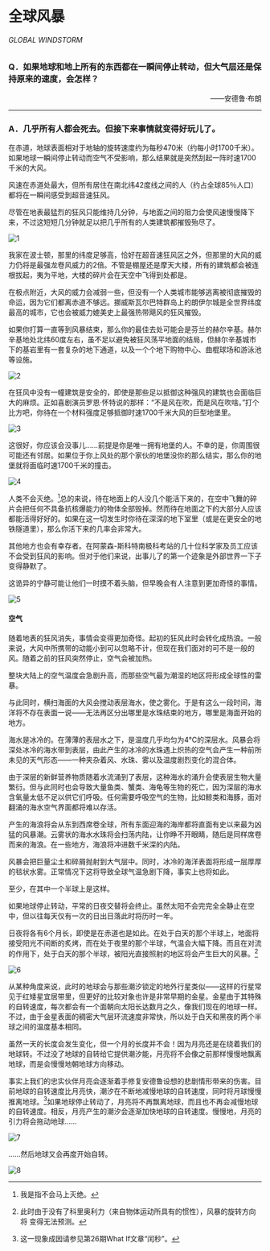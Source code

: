 # 全球风暴
###### GLOBAL WINDSTORM
### Q．如果地球和地上所有的东西都在一瞬间停止转动，但大气层还是保持原来的速度，会怎样？
<p align="right">——安德鲁·布朗</p>

***
### A．几乎所有人都会死去。但接下来事情就变得好玩儿了。
在赤道，地球表面相对于地轴的旋转速度约为每秒470米（约每小时1700千米）。如果地球一瞬间停止转动而空气不受影响，那么结果就是突然刮起一阵时速1700千米的大风。  

风速在赤道处最大，但所有居住在南北纬42度线之间的人（约占全球85％人口）都将在一瞬间感受到超音速狂风。  

尽管在地表最猛烈的狂风只能维持几分钟，与地面之间的阻力会使风速慢慢降下来，不过这短短几分钟就足以把几乎所有的人类建筑都摧毁殆尽了。

![1](./imgs/GW-1.png)

我家在波士顿，那里的纬度足够高，恰好在超音速狂风区之外，但那里的大风的威力仍将是最强龙卷风威力的2倍。不管是棚屋还是摩天大楼，所有的建筑都会被连根拔起，夷为平地，大楼的碎片会在天空中飞得到处都是。

在极点附近，大风的威力会减弱一些，但没有一个人类城市能够逃离被彻底摧毁的命运，因为它们都离赤道不够远。挪威斯瓦尔巴特群岛上的朗伊尔城是全世界纬度最高的城市，它也会被威力媲美史上最强热带飓风的狂风摧毁。

如果你打算一直等到风暴结束，那么你的最佳去处可能会是芬兰的赫尔辛基。赫尔辛基地处北纬60度左右，虽不足以避免被狂风荡平地面的结局，但赫尔辛基城市下的基岩里有一套复杂的地下通道，以及一个个地下购物中心、曲棍球场和游泳池等设施。

![2](./imgs/GW-2.png)

在狂风中没有一幢建筑是安全的，即使是那些足以抵御这种强风的建筑也会面临巨大的麻烦。正如喜剧演员罗恩·怀特说的那样：“不是风在吹，而是风在吹啥。”打个比方吧，你待在一个材料强度足够抵御时速1700千米大风的巨型地堡里。

![3](./imgs/GW-3.png)

这很好，你应该会没事儿……前提是你是唯一拥有地堡的人。不幸的是，你周围很可能还有邻居。如果位于你上风处的那个家伙的地堡没你的那么结实，那么你的地堡就将面临时速1700千米的撞击。

![4](./imgs/GW-4.png)

人类不会灭绝。[^1]总的来说，待在地面上的人没几个能活下来的，在空中飞舞的碎片会把任何不具备抗核爆能力的物体全部毁掉。然而待在地面之下的大部分人应该都能活得好好的。如果在这一切发生时你待在深深的地下室里（或是在更安全的地铁隧道里），那么你活下来的几率会非常大。

其他地方也会有幸存者。在阿蒙森-斯科特南极科考站的几十位科学家及员工应该不会受到狂风的影响。但对于他们来说，出事儿了的第一个迹象是外部世界一下子变得静默了。

这诡异的宁静可能让他们一时摸不着头脑，但早晚会有人注意到更加奇怪的事情。

![5](./imgs/GW-5.png)

#### 空气
随着地表的狂风消失，事情会变得更加奇怪。起初的狂风此时会转化成热浪。一般来说，大风中所携带的动能小到可以忽略不计，但现在我们面对的可不是一般的风。随着之前的狂风突然停止，空气会被加热。

整块大陆上的空气温度会急剧升高，而那些空气最为潮湿的地区将形成全球性的雷暴。

与此同时，横扫海面的大风会搅动表层海水，使之雾化。于是有这么一段时间，海洋将不存在表面一说——无法再区分出哪里是水珠结束的地方，哪里是海面开始的地方。

海水是冰冷的。在薄薄的表层水之下，是温度几乎均匀为4℃的深层水。风暴会将深处冰冷的海水带到表层，由此产生的冰冷的水珠遇上炽热的空气会产生一种前所未见的天气形态——一种夹杂着风、水珠、雾以及温度剧烈变化的混合体。

由于深层的新鲜营养物质随着水流涌到了表层，这种海水的涌升会使表层生物大量繁衍。但与此同时也会导致大量鱼类、蟹类、海龟等生物的死亡，因为深层的海水含氧量太低不足以供它们呼吸。任何需要呼吸空气的生物，比如鲸类和海豚，面对翻涌的海水空气界面都将难以存活。

产生的海浪将会从东到西席卷全球，所有东面迎海的海岸都将直面有史以来最为凶猛的风暴潮。云雾状的海水水珠将会扫荡内陆，让你睁不开眼睛，随后是同样席卷而来的海浪。在一些地方，海浪将冲进数千米深的内陆。

风暴会把巨量尘土和碎屑抛射到大气层中。同时，冰冷的海洋表面将形成一层厚厚的毯状水雾。正常情况下这将导致全球气温急剧下降，事实上也将如此。

至少，在其中一个半球上是这样。

如果地球停止转动，平常的日夜交替将会终止。虽然太阳不会完完全全静止在空中，但以往每天仅有一次的日出日落此时将历时一年。

日夜将各有6个月长，即使是在赤道也是如此。在处于白天的那个半球上，地面将接受阳光不间断的炙烤，而在处于夜里的那个半球，气温会大幅下降。而且在对流的作用下，处于白天的那个半球，被阳光直接照射的地区将会产生巨大的风暴。[^2]

![6](./imgs/GW-6.png)

从某种角度来说，此时的地球会与那些潮汐锁定的地外行星类似——这样的行星常见于红矮星宜居带里，但更好的比较对象也许是非常早期的金星。金星由于其特殊的自转速度，每次都会有一个面朝向太阳长达数月之久，像我们现在的地球一样。不过，由于金星表面的稠密大气层环流速度非常快，所以处于白天和黑夜的两个半球之间的温度基本相同。

虽然一天的长度会发生变化，但一个月的长度并不会！因为月亮还是在绕着我们的地球转。不过没了地球的自转给它提供潮汐能，月亮将不会像之前那样慢慢地飘离地球，而是会慢慢地朝地球方向移动。

事实上我们的忠实伙伴月亮会逐渐着手修复安德鲁设想的悲剧情形带来的伤害。目前地球的自转速度比月亮快，潮汐在不断地减慢地球的自转速度，同时将月球慢慢推离地球。[^3]如果地球停止转动了，月亮将不再飘离地球，而且也不再会减慢地球的自转速度。相反，月亮产生的潮汐会逐渐加快地球的自转速度。慢慢地，月亮的引力将会拖动地球……

![7](./imgs/GW-7.png)

……然后地球又会再度开始自转。

![8](./imgs/GW-8.png)

[^1]:我是指不会马上灭绝。
[^2]:此时由于没有了科里奥利力（来自物体运动所具有的惯性），风暴的旋转方向将
变得无法预测。
[^3]:这一现象成因请参见第26期What If文章“闰秒”。